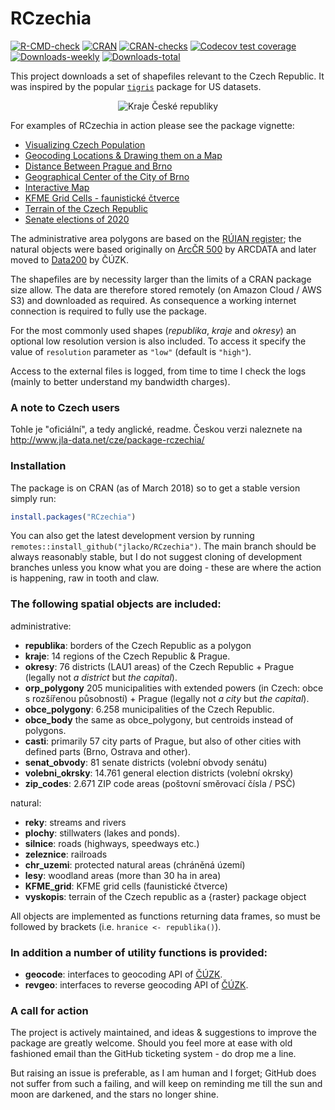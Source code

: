 # RCzechia    
<!-- badges: start -->
[![R-CMD-check](https://github.com/jlacko/RCzechia/workflows/R-CMD-check/badge.svg)](https://github.com/jlacko/RCzechia/actions/workflows/R-CMD-check.yaml)
[![CRAN](http://www.r-pkg.org/badges/version/RCzechia)](https://cran.r-project.org/package=RCzechia)
[![CRAN-checks](https://cranchecks.info/badges/summary/RCzechia)](https://cran.r-project.org/web/checks/check_results_RCzechia.html)
[![Codecov test coverage](https://codecov.io/gh/jlacko/RCzechia/branch/master/graph/badge.svg)](https://codecov.io/gh/jlacko/RCzechia?branch=master)
[![Downloads-weekly](http://cranlogs.r-pkg.org/badges/last-week/RCzechia?color=brightgreen)](https://cran.r-project.org/package=RCzechia)
[![Downloads-total](http://cranlogs.r-pkg.org/badges/grand-total/RCzechia?color=brightgreen)](https://cran.r-project.org/package=RCzechia)  
<!-- badges: end -->

This project downloads a set of shapefiles relevant to the Czech Republic. It was inspired by the popular [`tigris`](https://github.com/walkerke/tigris) package for US datasets.  

<p align="center">
  <img src="https://github.com/jlacko/RCzechia/blob/master/data-raw/kraje-lo-res.png?raw=true" alt="Kraje České republiky"/>
</p>

For examples of RCzechia in action please see the package vignette:

* [Visualizing Czech Population](https://CRAN.R-project.org/package=RCzechia/vignettes/vignette.html#visualizing-czech-population)
* [Geocoding Locations & Drawing them on a Map](https://CRAN.R-project.org/package=RCzechia/vignettes/vignette.html#geocoding-locations-drawing-them-on-a-map)
* [Distance Between Prague and Brno](https://CRAN.R-project.org/package=RCzechia/vignettes/vignette.html#distance-between-prague-and-brno)
* [Geographical Center of the City of Brno](https://CRAN.R-project.org/package=RCzechia/vignettes/vignette.html#geographical-center-of-the-city-of-brno)
* [Interactive Map](https://CRAN.R-project.org/package=RCzechia/vignettes/vignette.html#interactive-map)
* [KFME Grid Cells - faunistické čtverce](https://CRAN.R-project.org/package=RCzechia/vignettes/vignette.html#kfme-grid-cells)
* [Terrain of the Czech Republic](https://CRAN.R-project.org/package=RCzechia/vignettes/vignette.html#terrain-of-the-czech-republic)
* [Senate elections of 2020](https://CRAN.R-project.org/package=RCzechia/vignettes/vignette.html#senate-elections-of-2020)

The administrative area polygons are based on the [RÚIAN register](https://cs.wikipedia.org/wiki/Registr_%C3%BAzemn%C3%AD_identifikace,_adres_a_nemovitost%C3%AD); the natural objects were based originally on [ArcČR 500](https://www.arcdata.cz/produkty/geograficka-data/arccr-4-0) by ARCDATA and later moved to [Data200](https://geoportal.cuzk.cz/Default.aspx?mode=TextMeta&side=mapy_data200&text=dSady_mapyData200) by ČÚZK.

The shapefiles are by necessity larger than the limits of a CRAN package size allow. The data are therefore stored remotely (on Amazon Cloud / AWS S3) and downloaded as required. As consequence a working internet connection is required to fully use the package.

For the most commonly used shapes (*republika*, *kraje* and *okresy*) an optional low resolution version is also included. To access it specify the value of `resolution` parameter as `"low"` (default is `"high"`).

Access to the external files is logged, from time to time I check the logs (mainly to better understand my bandwidth charges).

### A note to Czech users
Tohle je "oficiální", a tedy anglické, readme. Českou verzi naleznete na http://www.jla-data.net/cze/package-rczechia/

### Installation
The package is on CRAN (as of March 2018) so to get a stable version simply run:
```r 
install.packages("RCzechia")
```
You can also get the latest development version by running `remotes::install_github("jlacko/RCzechia")`. The main branch should be always reasonably stable, but I do not suggest cloning of development branches unless you know what you are doing - these are where the action is happening, raw in tooth and claw.

### The following spatial objects are included:  

administrative:

* **republika**: borders of the Czech Republic as a polygon
* **kraje**: 14 regions of the Czech Republic & Prague.  
* **okresy**: 76 districts (LAU1 areas) of the Czech Republic + Prague (legally not *a district* but *the capital*).  
* **orp_polygony** 205 municipalities with extended powers (in Czech: obce s rozšířenou působností) + Prague (legally not *a city* but *the capital*).  
* **obce_polygony**: 6.258 municipalities of the Czech Republic.  
* **obce_body** the same as obce_polygony, but centroids instead of polygons.  
* **casti**: primarily 57 city parts of Prague, but also of other cities with defined parts (Brno, Ostrava and other).  
* **senat_obvody**: 81 senate districts (volební obvody senátu)
* **volebni_okrsky**: 14.761 general election districts (volební okrsky)
* **zip_codes**: 2.671 ZIP code areas (poštovní směrovací čísla / PSČ)

natural:

* **reky**: streams and rivers
* **plochy**: stillwaters (lakes and ponds).
* **silnice**: roads (highways, speedways etc.)
* **zeleznice**: railroads
* **chr_uzemi**: protected natural areas (chráněná území)
* **lesy**: woodland areas (more than 30 ha in area)
* **KFME_grid**: KFME grid cells (faunistické čtverce)
* **vyskopis**: terrain of the Czech republic as a {raster} package object


All objects are implemented as functions returning data frames, so must be followed by brackets (i.e. `hranice <- republika()`).

### In addition a number of utility functions is provided:  
* **geocode**: interfaces to geocoding API of [ČÚZK](https://cuzk.cz/en).
* **revgeo**: interfaces to reverse geocoding API of [ČÚZK](https://cuzk.cz/en).

### A call for action

The project is actively maintained, and ideas & suggestions to improve the package are greatly welcome. Should you feel more at ease with old fashioned email than the GitHub ticketing system - do drop me a line.

But raising an issue is preferable, as I am human and I forget; GitHub does not suffer from such a failing, and will keep on reminding me till the sun and moon are darkened, and the stars no longer shine.
